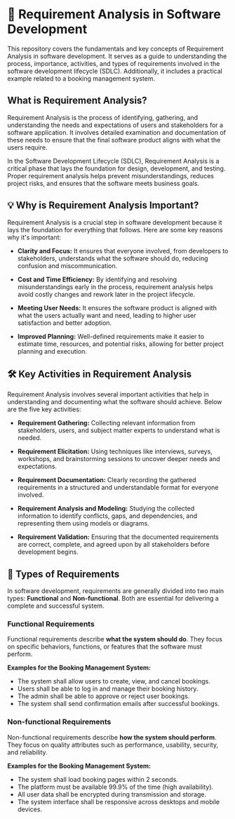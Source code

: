 # 📘 Requirement Analysis in Software Development

This repository covers the fundamentals and key concepts of Requirement Analysis in software development. It serves as a guide to understanding the process, importance, activities, and types of requirements involved in the software development lifecycle (SDLC). Additionally, it includes a practical example related to a booking management system.

## What is Requirement Analysis?

Requirement Analysis is the process of identifying, gathering, and understanding the needs and expectations of users and stakeholders for a software application. It involves detailed examination and documentation of these needs to ensure that the final software product aligns with what the users require.

In the Software Development Lifecycle (SDLC), Requirement Analysis is a critical phase that lays the foundation for design, development, and testing. Proper requirement analysis helps prevent misunderstandings, reduces project risks, and ensures that the software meets business goals.

## 💡 Why is Requirement Analysis Important?

Requirement Analysis is a crucial step in software development because it lays the foundation for everything that follows. Here are some key reasons why it's important:

- **Clarity and Focus:** It ensures that everyone involved, from developers to stakeholders, understands what the software should do, reducing confusion and miscommunication.

- **Cost and Time Efficiency:** By identifying and resolving misunderstandings early in the process, requirement analysis helps avoid costly changes and rework later in the project lifecycle.

- **Meeting User Needs:** It ensures the software product is aligned with what the users actually want and need, leading to higher user satisfaction and better adoption.

- **Improved Planning:** Well-defined requirements make it easier to estimate time, resources, and potential risks, allowing for better project planning and execution.

## 🛠️ Key Activities in Requirement Analysis

Requirement Analysis involves several important activities that help in understanding and documenting what the software should achieve. Below are the five key activities:

- **Requirement Gathering:** Collecting relevant information from stakeholders, users, and subject matter experts to understand what is needed.

- **Requirement Elicitation:** Using techniques like interviews, surveys, workshops, and brainstorming sessions to uncover deeper needs and expectations.

- **Requirement Documentation:** Clearly recording the gathered requirements in a structured and understandable format for everyone involved.

- **Requirement Analysis and Modeling:** Studying the collected information to identify conflicts, gaps, and dependencies, and representing them using models or diagrams.

- **Requirement Validation:** Ensuring that the documented requirements are correct, complete, and agreed upon by all stakeholders before development begins.

## 🧾 Types of Requirements

In software development, requirements are generally divided into two main types: **Functional** and **Non-functional**. Both are essential for delivering a complete and successful system.

### Functional Requirements

Functional requirements describe **what the system should do**. They focus on specific behaviors, functions, or features that the software must perform.

**Examples for the Booking Management System:**
- The system shall allow users to create, view, and cancel bookings.
- Users shall be able to log in and manage their booking history.
- The admin shall be able to approve or reject user bookings.
- The system shall send confirmation emails after successful bookings.

### Non-functional Requirements

Non-functional requirements describe **how the system should perform**. They focus on quality attributes such as performance, usability, security, and reliability.

**Examples for the Booking Management System:**
- The system shall load booking pages within 2 seconds.
- The platform must be available 99.9% of the time (high availability).
- All user data shall be encrypted during transmission and storage.
- The system interface shall be responsive across desktops and mobile devices.





